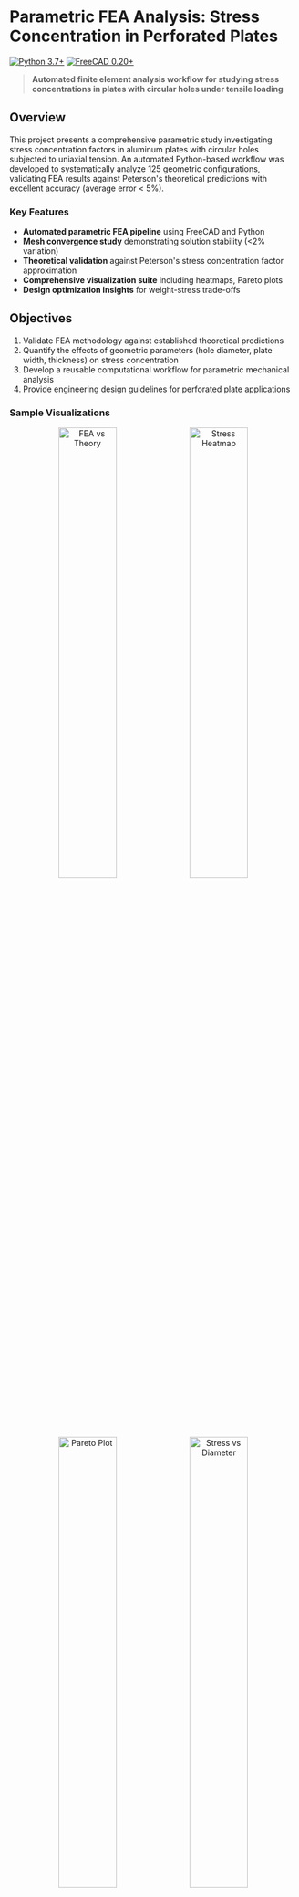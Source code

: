 # Parametric FEA Analysis: Stress Concentration in Perforated Plates

[![Python 3.7+](https://img.shields.io/badge/python-3.7+-blue.svg)](https://www.python.org/downloads/)
[![FreeCAD 0.20+](https://img.shields.io/badge/FreeCAD-0.20+-orange.svg)](https://www.freecadweb.org/)

> **Automated finite element analysis workflow for studying stress concentrations in plates with circular holes under tensile loading**

## Overview

This project presents a comprehensive parametric study investigating stress concentration factors in aluminum plates with circular holes subjected to uniaxial tension. An automated Python-based workflow was developed to systematically analyze 125 geometric configurations, validating FEA results against Peterson's theoretical predictions with excellent accuracy (average error < 5%).

### Key Features

- **Automated parametric FEA pipeline** using FreeCAD and Python
- **Mesh convergence study** demonstrating solution stability (<2% variation)
- **Theoretical validation** against Peterson's stress concentration factor approximation
- **Comprehensive visualization suite** including heatmaps, Pareto plots
- **Design optimization insights** for weight-stress trade-offs

## Objectives

1. Validate FEA methodology against established theoretical predictions
2. Quantify the effects of geometric parameters (hole diameter, plate width, thickness) on stress concentration
3. Develop a reusable computational workflow for parametric mechanical analysis
4. Provide engineering design guidelines for perforated plate applications

### Sample Visualizations

<p align="center">
  <img src="plots/kt_fea_vs_theory.png" width="45%" alt="FEA vs Theory">
  <img src="plots/heatmap_stress.png" width="45%" alt="Stress Heatmap">
</p>

<p align="center">
  <img src="plots/pareto_stress_vs_weight.png" width="45%" alt="Pareto Plot">
  <img src="plots/stress_vs_holediameter.png" width="45%" alt="Stress vs Diameter">
</p>

##  Methodology

### Problem Setup

**Geometry:**
- Rectangular aluminum plate (L × W × t)
- Center circular hole (diameter d)
- Fixed constraint on one end
- Tensile load P = 50 kN on opposite end

**Material:** Aluminum 6061-T6
- Young's Modulus: 69,000 MPa
- Poisson's Ratio: 0.33
- Yield Strength: 276 MPa

**Parameter Ranges:**
- Hole diameter (d): 10 - 50 mm (5 levels)
- Plate width (W): 60 - 200 mm (5 levels)
- Thickness (t): 5 - 15 mm (5 levels)

### Theoretical Background

**Nominal stress in net section:**
```
σ_nom = P / ((W - d) × t)
```

**Peterson's approximation for K<sub>t</sub>:**
```
K_t = 3 - 3.13(d/W) + 3.66(d/W)² - 1.53(d/W)³
```

**Maximum stress:**
```
σ_max = K_t × σ_nom
```

### Mesh Convergence Study

Four mesh refinement cases analyzed, demonstrating convergence:

| Case | Element Size | Max σ<sub>vM</sub> (MPa) | Variation |
|------|-------------|------------------------|-----------|
| 1 | 5.00 mm (Moderate) | 213 | -0.9% |
| 2 | 2.00 mm (Fine) | 217 | +0.9% |
| 3 | 5.00 mm (Fine on hole) | 213 | -0.9% |
| 4 | 3.00 mm (Fine) | 216 | +0.5% |
Average FEA result: 214.75 MPa
Theoretical prediction: 215 MPa
**Selected mesh:** 3.00 mm (optimal balance of accuracy and computational cost)

## Repository Structure

```
parametric-fea/
├── README.md                            
├── requirements.txt                    
├── src/
│   ├── generate_results.py             
│   └── analyze_params.py               
│
├── models/
│   ├── plate_n.FCStd                   
│  
├── data/
│   └── results_plate_hole_c.csv        
│
└── plots/
    ├── kt_fea_vs_theory.png
    ├── stress_vs_holediameter.png
    ├── stress_vs_thickness.png
    ├── heatmap_stress.png
    ├── pareto_stress_vs_weight.png
```

### Requirements

- **FreeCAD 0.20+**: [Download here](https://www.freecadweb.org/downloads.php)
- **Python 3.7+**: [Download here](https://www.python.org/downloads/)
- **FreecadParametricFEA wrapper**: [GitHub repo](https://github.com/da-crivelli/freecad-parametric-fea)

### Installation

1. **Clone the repository:**
```bash
git clone https://github.com/DennisxB/parametric-fea.git
cd parametric-fea-study
```

2. **Install Python dependencies:**
```bash
pip install -r requirements.txt
```

3. **Configure FreeCAD path:**

Edit `src/generate_results.py` and update:
```python
FREECAD_PATH = "C:/FreeCAD-0.20/bin"  # Adjust to your installation
```

### Usage

#### 1. Run Parametric FEA Analysis

```bash
python src/generate_results.py
```
#### 2. Analyze Results and Generate Plots

```bash
python src/analyze_params.py
```

### Model Validation

- **FEA vs Theory correlation:** R² > 0.95
- **Average K<sub>t</sub> error:** 3.94%

### Parametric Sensitivity

Stress increases sharply with hole diameter — doubling d can raise σ<sub>max</sub> by 3–5 times, with a critical point near d/W ≈ 0.5. Increasing plate width W reduces stress, and it’s more effective than increasing thickness, though gains taper off beyond W > 150 mm. Thickness t shows a simple, linear effect and doubling t roughly halves the peak stress, making it the most predictable parameter.

### Validation Against Theory from Sample Results

| d/W Ratio | Kt (Theory) | Kt (FEA) | Error (%) |
|-----------|-------------|----------|-----------|
| 0.10 | 2.60 | 2.63 | 1.2 |
| 0.25 | 2.44 | 2.47 | 1.2 |
| 0.50 | 2.15 | 2.13 | -0.9 |
| 0.75 | 2.03 | 2.05 | 1.0 |

## Contributions
Contributions are welcome! Areas for improvement:

- Add support for non-circular holes (elliptical, rectangular)
- Implement multi-hole configurations
- Add fatigue life prediction
- Develop optimization algorithms (genetic algorithm, gradient-based)
- Create interactive Plotly dashboards
- Add experimental validation data
- Extend to composite materials


## References

1. R. E. Peterson, *Stress Concentration Factors*. New York: Wiley, 1974.

2. W. D. Pilkey and D. F. Pilkey, *Peterson's Stress Concentration Factors*, 
   3rd ed. Hoboken, NJ: Wiley, 2008.

3. O. C. Zienkiewicz, R. L. Taylor, and J. Z. Zhu, *The Finite Element Method: 
   Its Basis and Fundamentals*, 6th ed. Oxford: Butterworth-Heinemann, 2005.

4. W. C. Young and R. G. Budynas, *Roark's Formulas for Stress and Strain*, 
   7th ed. New York: McGraw-Hill, 2002.

5. R. G. Budynas and J. K. Nisbett, *Shigley's Mechanical Engineering Design*, 
   9th ed. New York: McGraw-Hill, 2011.

6. FreeCAD Community, "FreeCAD: Your own 3D parametric modeler," 2021. 
   [Online]. Available: https://www.freecadweb.org/
